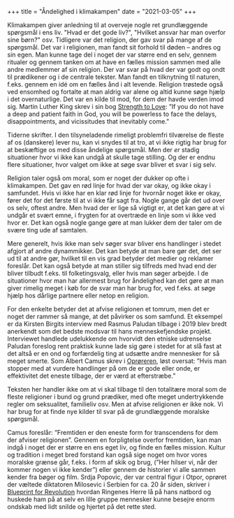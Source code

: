 +++
title = "Åndelighed i klimakampen"
date = "2021-03-05"
+++

Klimakampen giver anledning til at overveje nogle ret grundlæggende spørgsmål i ens liv. "Hvad er det gode liv?", "Hvilket ansvar har man overfor sine børn?" osv. Tidligere var det religion, der gav svar på mange af de spørgsmål. Det var i religionen, man fandt sit forhold til døden – andres og sin egen. Man kunne tage del i noget der var større end en selv, gennem ritualer og gennem tanken om at have en fælles mission sammen med alle andre medlemmer af sin religion. Der var svar på hvad der var godt og ondt til prædikener og i de centrale tekster. Man fandt en tilknytning til naturen, f.eks. gennem en idé om en fælles ånd i alt levende. Religion trøstede også ved ensomhed og fortalte at man aldrig var alene og altid kunne søge hjælp i det overnaturlige. Det var en kilde til mod, for dem der havde verden imod sig. Martin Luther King skrev i sin bog [Strength to Love](https://bibliotek.dk/linkme.php?rec.id=874310-katalog%3ADBB0627534): ”If you do not have a deep and patient faith in God, you will be powerless to face the delays, disappointments, and vicissitudes that inevitably come.”

Tiderne skrifter. I den tilsyneladende rimeligt problemfri tilværelse de fleste af os (danskere) lever nu, kan vi snydes til at tro, at vi ikke rigtig har brug for at beskæftige os med disse åndelige spørgsmål. Men der *er* stadig situationer hvor vi ikke kan undgå at skulle tage stilling. Og der er endnu flere situationer, hvor valget om ikke at søge svar bliver et svar i sig selv. 

Religion taler også om moral, som er noget der dukker op ofte i klimakampen. Det gav en rød linje for hvad der var okay, og ikke okay i samfundet. Hvis vi ikke har en klar rød linje for hvornår noget ikke er okay, fører det for det første til at vi ikke får sagt fra. Nogle gange går det ud over os selv, oftest andre. Men hvad der er lige så vigtigt er, at det kan gøre at vi undgår et svært emne, i frygten for at overtræde en linje som vi ikke ved hvor er. Det kan også nogle gange gøre at man lukker dem der taler om de svære ting ude af samtalen.

Mere generelt, hvis ikke man selv søger svar bliver ens handlinger i stedet afgjort af andre dynammikker. Det kan betyde at man bare gør det, det ser ud til at andre gør, hvilket til en vis grad betyder det medier og reklamer foreslår. Det kan også betyde at man stiller sig tilfreds med hvad end der bliver tilbudt f.eks. til folketingsvalg, eller hvis man søger arbejde. I de situationer hvor man har allermest brug for åndelighed kan det gøre at man giver rimelig meget i køb for de svar man har brug for, ved f.eks. at søge hjælp hos dårlige partnere eller netop en religion.

For den enkelte betyder det at afvise religionen et tomrum, men det er noget der rammer så mange, at det påvirker os som samfund. Et eksempel er da Kirsten Birgits interview med Rasmus Paludan tilbage i 2019 blev bredt anerkendt som det bedste modsvar til hans menneskefjendske projekt. Interviewet handlede udelukkende om hvorvidt den etniske udrenselse Paludan foreslog rent praktisk kunne lade sig gøre i stedet for at slå fast at det altså er en ond og forfærdelig ting at udsætte andre mennesker for så meget smerte. Som Albert Camus skrev i [Oprøreren](https://bibliotek.dk/linkme.php?rec.id=870970-basis%3A22194224), løst oversat: ”Hvis man stopper med at vurdere handlinger på om de er gode eller onde, er effektivitet det eneste tilbage, der er værd at efterstræbe.”

Teksten her handler ikke om at vi skal tilbage til den totalitære moral som de fleste religioner i bund og grund prædiker, med ofte meget undertrykkende regler om seksualitet, familieliv osv. Men at afvise religionen er ikke nok. Vi har brug for at finde nye kilder til svar på de grundlæggende moralske spørgsmål.

Camus foreslår: ”Fremtiden er den eneste form for transcendens for dem der afviser religionen”. Gennem en forpligtelse overfor fremtiden, kan man indgå i noget der er større en ens eget liv, og finde en fælles mission. Kultur og tradition i meget bred forstand kan også sige noget om hvor vores moralske grænse går, f.eks. i form af skik og brug, (”Her hilser vi, når der kommer nogen vi ikke kender”) eller gennem de historier vi alle sammen kender fra bøger og film. Srdja Popovic, der var central figur i Otpor, oprøret der væltede diktatoren Milosevic i Serbien for ca. 20 år siden, skriver i [Blueprint for Revolution](https://bibliotek.dk/linkme.php?rec.id=850160-katalog%3A000426369) hvordan Ringenes Herre lå på hans natbord og huskede ham på at selv en lille gruppe mennesker kunne besejre enorm ondskab med lidt snilde og hjertet på det rette sted.

<!-- Tilføj Bell Hooks love ethic og gud-i-naturen som andre bud på meningsfuld åndelighed-->